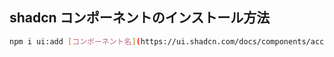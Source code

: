 ## shadcn コンポーネントのインストール方法

```sh
npm i ui:add [コンポーネント名](https://ui.shadcn.com/docs/components/accordion)

```

